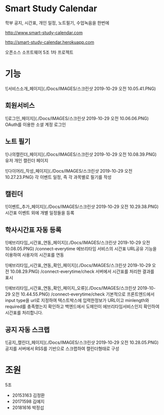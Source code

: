 # Smart Study Calendar
학부 공지, 시간표, 개인 일정, 노트필기, 수업녹음을 한번에

http://www.smart-study-calendar.com

http://smart-study-calendar.herokuapp.com

오픈소스 소프트웨어 5조 1차 프로젝트

# 기능
![서비스소개_페이지](./Docs/IMAGES/스크린샷 2019-10-29 오전 10.05.41.PNG)


## 회원서비스
![로그인_페이지](./Docs/IMAGES/스크린샷 2019-10-29 오전 10.06.06.PNG)
OAuth를 이용한 소셜 계정 로그인


## 노트 필기
![나의캘린더_페이지](./Docs/IMAGES/스크린샷 2019-10-29 오전 10.08.39.PNG)
유저 개인 캘린더 페이지

![다이어리_작성_페이지](./Docs/IMAGES/스크린샷 2019-10-29 오전 10.27.23.PNG)
각 이벤트 일정, 즉 각 과목별로 필기를 작성


## 캘린더
![이벤트_추가_페이지](./Docs/IMAGES/스크린샷 2019-10-29 오전 10.29.38.PNG)
시간표 이벤트 외에 개별 일정들을 등록


## 학사시간표 자동 등록
![에브리타임_시간표_연동_페이지](./Docs/IMAGES/스크린샷 2019-10-29 오전 10.08.05.PNG)
/connect-everytime
에브리타임 서비스의 시간표 URL공유 기능을 이용하여 사용자의 시간표를 연동

![에브리타임_시간표_연동_확인_페이지](./Docs/IMAGES/스크린샷 2019-10-29 오전 10.08.29.PNG)
/connect-everytime/check
서버에서 시간표를 처리한 결과를 표시

![에브리타임_시간표_연동_확인_페이지_오류](./Docs/IMAGES/스크린샷 2019-10-29 오전 10.44.55.PNG)
/connect-everytime/check
기본적으로 프론트엔드에서 input type을 url로 지정하여 텍스트박스에 입력한정보가 URL이고 minlength와 required를 충족했는지 확인하고 백엔드에서 도메인이 에브리타임서비스인지 확인하여 시간표를 처리합니다.

## 공지 자동 스크랩
![공지_캘린더_페이지](./Docs/IMAGES/스크린샷 2019-10-29 오전 10.28.05.PNG)
공지를 서버에서 RSS를 기반으로 스크랩하여 캘린더형태로 구성

# 조원
5조
 - 20153163 김정환
 - 20171598 김예지
 - 20181616 박정섭